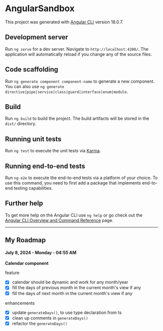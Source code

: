 # AngularSandbox

This project was generated with [Angular CLI](https://github.com/angular/angular-cli) version 18.0.7.

## Development server

Run `ng serve` for a dev server. Navigate to `http://localhost:4200/`. The application will automatically reload if you change any of the source files.

## Code scaffolding

Run `ng generate component component-name` to generate a new component. You can also use `ng generate directive|pipe|service|class|guard|interface|enum|module`.

## Build

Run `ng build` to build the project. The build artifacts will be stored in the `dist/` directory.

## Running unit tests

Run `ng test` to execute the unit tests via [Karma](https://karma-runner.github.io).

## Running end-to-end tests

Run `ng e2e` to execute the end-to-end tests via a platform of your choice. To use this command, you need to first add a package that implements end-to-end testing capabilities.

## Further help

To get more help on the Angular CLI use `ng help` or go check out the [Angular CLI Overview and Command Reference](https://angular.dev/tools/cli) page.

---

## My Roadmap

#### July 8, 2024 - Monday - 04:55 AM

**Calendar component**

feature

- [x] calendar should be dynamic and work for any month/year
- [x] fill the days of previous month in the current month's view if any
- [x] fill the days of next month in the current month's view if any

enhancements

- [x] update `generateDays()`, to use type declaration from ts
- [x] clean up comments in `generateDays()`
- [x] refactor the `generateDays()`
